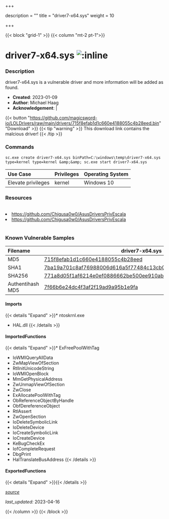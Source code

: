 +++

description = ""
title = "driver7-x64.sys"
weight = 10

+++


{{< block "grid-1" >}}
{{< column "mt-2 pt-1">}}


# driver7-x64.sys ![:inline](/images/twitter_verified.png) 


### Description

driver7-x64.sys is a vulnerable driver and more information will be added as found.

- **Created**: 2023-01-09
- **Author**: Michael Haag
- **Acknowledgement**:  | [](https://twitter.com/)

{{< button "https://github.com/magicsword-io/LOLDrivers/raw/main/drivers/715f8efab1d1c660e4188055c4b28eed.bin" "Download" >}}
{{< tip "warning" >}}
This download link contains the malcious driver!
{{< /tip >}}

### Commands

```
sc.exe create driver7-x64.sys binPath=C:\windows\temp\driver7-x64.sys     type=kernel type=kernel &amp;&amp; sc.exe start driver7-x64.sys
```

| Use Case | Privileges | Operating System | 
|:---- | ---- | ---- |
| Elevate privileges | kernel | Windows 10 |

### Resources
<br>
<li><a href=" https://github.com/Chigusa0w0/AsusDriversPrivEscala"> https://github.com/Chigusa0w0/AsusDriversPrivEscala</a></li>
<li><a href="https://github.com/Chigusa0w0/AsusDriversPrivEscala">https://github.com/Chigusa0w0/AsusDriversPrivEscala</a></li>
<br>

### Known Vulnerable Samples

| Filename | driver7-x64.sys |
|:---- | ---- | 
| MD5 | <a href="https://www.virustotal.com/gui/file/715f8efab1d1c660e4188055c4b28eed">715f8efab1d1c660e4188055c4b28eed</a> |
| SHA1 | <a href="https://www.virustotal.com/gui/file/7ba19a701c8af76988006d616a5f77484c13cb0a">7ba19a701c8af76988006d616a5f77484c13cb0a</a> |
| SHA256 | <a href="https://www.virustotal.com/gui/file/771a8d05f1af6214e0ef0886662be500ee910ab99f0154227067fddcfe08a3dd">771a8d05f1af6214e0ef0886662be500ee910ab99f0154227067fddcfe08a3dd</a> |
| Authentihash MD5 | <a href="https://www.virustotal.com/gui/search/authentihash%253A7f66b6e24dc4f3af2f19ad9a95b1e9fa">7f66b6e24dc4f3af2f19ad9a95b1e9fa</a> || Authentihash SHA1 | <a href="https://www.virustotal.com/gui/search/authentihash%253A5ad545cf58d644be2fc3382881cc07f0f7edfeba">5ad545cf58d644be2fc3382881cc07f0f7edfeba</a> || Authentihash SHA256 | <a href="https://www.virustotal.com/gui/search/authentihash%253Ad8f7ddf5de213c6dc0356dc83b6307ec596e66c33c3cdd826a612c12004ba9dc">d8f7ddf5de213c6dc0356dc83b6307ec596e66c33c3cdd826a612c12004ba9dc</a> || Signature | ASUSTeK Computer Inc., VeriSign Class 3 Code Signing 2010 CA, VeriSign   || Company | ASUStek || Description | The driver for the ECtool driver-based tools || Product | EC tool || OriginalFilename | Driver7 |
#### Imports
{{< details "Expand" >}}* ntoskrnl.exe
* HAL.dll
{{< /details >}}
#### ImportedFunctions
{{< details "Expand" >}}* ExFreePoolWithTag
* IoWMIQueryAllData
* ZwMapViewOfSection
* RtlInitUnicodeString
* IoWMIOpenBlock
* MmGetPhysicalAddress
* ZwUnmapViewOfSection
* ZwClose
* ExAllocatePoolWithTag
* ObReferenceObjectByHandle
* ObfDereferenceObject
* RtlAssert
* ZwOpenSection
* IoDeleteSymbolicLink
* IoDeleteDevice
* IoCreateSymbolicLink
* IoCreateDevice
* KeBugCheckEx
* IofCompleteRequest
* DbgPrint
* HalTranslateBusAddress
{{< /details >}}
#### ExportedFunctions
{{< details "Expand" >}}{{< /details >}}



[*source*](https://github.com/magicsword-io/LOLDrivers/tree/main/yaml/driver7-x64.yaml)

*last_updated:* 2023-04-16








{{< /column >}}
{{< /block >}}
